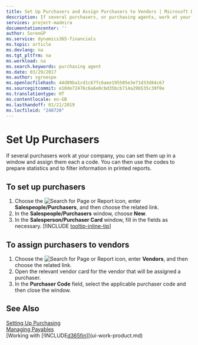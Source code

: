 ```yaml
---
title: Set Up Purchasers and Assign Purchasers to Vendors | Microsoft Docs
description: If several purchasers, or purchasing agents, work at your company, you can organise them for statistical analysis.
services: project-madeira
documentationcenter: ''
author: SorenGP
ms.service: dynamics365-financials
ms.topic: article
ms.devlang: na
ms.tgt_pltfrm: na
ms.workload: na
ms.search.keywords: purchasing agent
ms.date: 03/29/2017
ms.author: sgroespe
ms.openlocfilehash: 44d89ba1cd1c67fc6aee195505e3e71d33d84c67
ms.sourcegitcommit: e10de72476c6a6e0cbd35bcb714a29b535c39f0e
ms.translationtype: HT
ms.contentlocale: en-GB
ms.lasthandoff: 01/21/2019
ms.locfileid: "248726"
---
```

# <a name="set-up-purchasers"></a>Set Up Purchasers
If several purchasers work at your company, you can set them up in a window and assign them each a code. You can then use the codes to prepare statistics and to filter information in printed reports.

## <a name="to-set-up-purchasers"></a>To set up purchasers
1. Choose the ![Search for Page or Report](media/ui-search/search_small.png "Search for Page or Report icon") icon, enter **Salespeople/Purchasers**, and then choose the related link.
2. In the **Salespeople/Purchasers** window, choose **New**.
3. In the **Salesperson/Purchaser Card** window, fill in the fields as necessary. [!INCLUDE [tooltip-inline-tip](includes/tooltip-inline-tip_md.md)]

## <a name="to-assign-purchasers-to-vendors"></a>To assign purchasers to vendors
1. Choose the ![Search for Page or Report](media/ui-search/search_small.png "Search for Page or Report icon") icon, enter **Vendors**, and then choose the related link.
2. Open the relevant vendor card for the vendor that will be assigned a purchaser.
3. In the **Purchaser Code** field, select the applicable purchaser code and then close the window.

## <a name="see-also"></a>See Also
[Setting Up Purchasing](purchasing-setup-purchasing.md)  
[Managing Payables](payables-manage-payables.md)  
[Working with [!INCLUDE[d365fin](includes/d365fin_md.md)]](ui-work-product.md)
